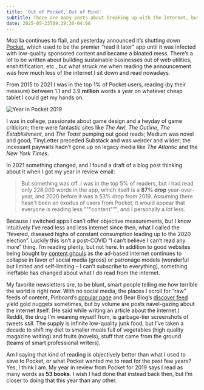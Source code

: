 ```yaml
---
title: 'Out of Pocket, Out of Mind'
subtitle: There are many posts about breaking up with the internet, but this one is mine.
date: 2025-05-23T09:39:30-04:00
---
```


Mozilla continues to flail, and yesterday announced it’s shutting down [Pocket](https://www.theverge.com/news/672924/mozilla-pocket-fakespot-shutting-down), which used to be the premier “read it later” app until it was infected with low-quality sponsored content and became a bloated mess. There’s a lot to be written about building sustainable businesses out of web utilities, enshittification, etc., but what struck me when reading the announcement was how much less of the internet I sit down and read nowadays.

From 2015 to 2021 I was in the top 1% of Pocket users, reading (by their measure) between 1.1 and 3.9 **million** words a year on whatever cheap tablet I could get my hands on.

![Year in Pocket 2019](/images/blog/year-in-pocket-2019.png)

I was in college, passionate about game design and a heyday of game criticism; there were fantastic sites like *The Awl*, *The Outline*, *The Establishment*, and *The Toast* pumping out good reads; Medium was novel and good; TinyLetter preceded Substack and was weirder and wilder; the incessant paywalls hadn’t gone up on legacy media like *The Atlantic* and the *New York Times*.

In 2021 something changed, and I found a draft of a blog post thinking about it when I got my year in review email:

> But something was off. I was in the top 5% of readers, but I had read only 228,000 words in the app, which itself is a **87% drop** year-over-year, and 2020 before it was a 53% drop from 2019. Assuming there hasn't been an exodus of users from Pocket, it would appear that everyone is reading less """content""", and I personally a *lot* less.

Because I switched apps I can’t offer objective measurements, but I know intuitively I’ve read less and less internet since then, what I called the “fevered, diseased highs of constant consumption leading up to the 2020 election”. Luckily this isn’t a post-COVID “I can’t believe I can’t read any more” thing. I’m reading plenty, but not here. In addition to good websites being bought by [content ghouls](https://aftermath.site/polygon-layoffs-sale) as the ad-based internet continues to collapse in favor of social media (gross) or patronage models (wonderful but limited and self-limiting – I can’t subscribe to everything), something ineffable has changed about what I *do* read from the internet.

My favorite newsletters are, to be blunt, smart people telling me how terrible the world is right now. With no social media, the places I scroll for “raw” feeds of content, Pinboard’s [popular page](https://pinboard.in/popular) and Bear Blog’s [discover feed](https://bearblog.dev/discover/) yield gold nuggets sometimes, but by volume are posts navel-gazing about the internet itself. (He said while writing an article about the internet.) Reddit, the drug I’m weaning myself from, is garbage-tier screenshots of tweets *still*. The supply is infinite low-quality junk food, but I’ve taken a decade to shift my diet to smaller meals full of vegetables (high quality magazine writing) and fruits (novels), stuff that came from the ground (teams of smart professional writers).

Am I saying that kind of reading is objectively better than what I used to save to Pocket, or what Pocket wanted me to read for the past few years? Yes, I think I am. My year in review from Pocket for 2019 says I read as many words as **53 books**. I wish I had done that instead back then, but I’m closer to doing that this year than any other.
